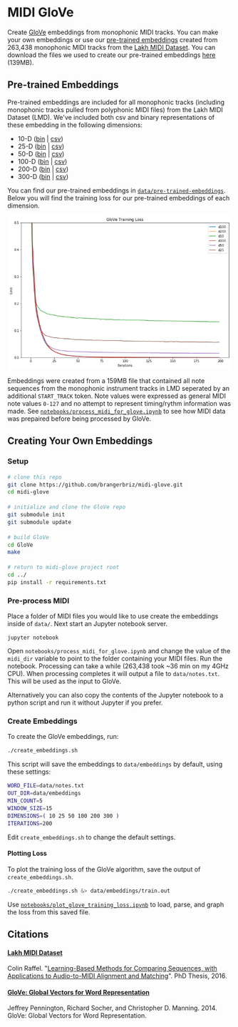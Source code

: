 # MIDI GloVe

Create [GloVe](https://nlp.stanford.edu/projects/glove/) embeddings from monophonic MIDI tracks. You can make your own embeddings or use our [pre-trained embeddings](data/embeddings) created from 263,438 monophonic MIDI tracks from the [Lakh MIDI Dataset](http://colinraffel.com/projects/lmd/). You can download the files we used to create our pre-trained embeddings [here](https://github.com/brangerbriz/t-SNEPointSelector/releases/download/data/lmd_mono_tracks_seperated.tar.gz) (139MB).

## Pre-trained Embeddings

Pre-trained embeddings are included for all monophonic tracks (including monophonic tracks pulled from polyphonic MIDI files) from the Lakh MIDI Dataset (LMD). We've included both csv and binary representations of these embedding in the following dimensions:

- 10-D ([bin](data/pre-trained-embeddings/vectors_d10.bin) | [csv](data/pre-trained-embeddings/vectors_d10.txt))
- 25-D ([bin](data/pre-trained-embeddings/vectors_d25.bin) | [csv](data/pre-trained-embeddings/vectors_d25.txt))
- 50-D ([bin](data/pre-trained-embeddings/vectors_d50.bin) | [csv](data/pre-trained-embeddings/vectors_d50.txt))
- 100-D ([bin](data/pre-trained-embeddings/vectors_d100.bin) | [csv](data/pre-trained-embeddings/vectors_d100.txt))
- 200-D ([bin](data/pre-trained-embeddings/vectors_d200.bin) | [csv](data/pre-trained-embeddings/vectors_d200.txt))
- 300-D ([bin](data/pre-trained-embeddings/vectors_d300.bin) | [csv](data/pre-trained-embeddings/vectors_d300.txt))

You can find our pre-trained embeddings in [`data/pre-trained-embeddings`](data/pre-trained-embeddings). Below you will find the training loss for our pre-trained embeddings of each dimension.

![GloVe embeddings loss](data/.images/plot.png)

Embeddings were created from a 159MB file that contained all note sequences from the monophonic instrument tracks in LMD seperated by an additional `START_TRACK` token. Note values were expressed as general MIDI note values `0-127` and no attempt to represent timing/rythm information was made. See [`notebooks/process_midi_for_glove.ipynb`](notebooks/process_midi_for_glove.ipynb) to see how MIDI data was prepaired before being processed by GloVe.

## Creating Your Own Embeddings

### Setup

```bash
# clone this repo
git clone https://github.com/brangerbriz/midi-glove.git
cd midi-glove

# initialize and clone the GloVe repo
git submodule init
git submodule update

# build GloVe
cd GloVe
make

# return to midi-glove project root
cd ../
pip install -r requirements.txt
```

### Pre-process MIDI

Place a folder of MIDI files you would like to use create the embeddings inside of `data/`. Next start an Jupyter notebook server.

```
jupyter notebook
``` 

Open `notebooks/process_midi_for_glove.ipynb` and change the value of the `midi_dir` variable to point to the folder containing your MIDI files. Run the notebook. Processing can take a while (263,438 took ~36 min on my 4GHz CPU). When processing completes it will output a file to `data/notes.txt`. This will be used as the input to GloVe.

Alternatively you can also copy the contents of the Jupyter notebook to a python script and run it without Jupyter if you prefer.

### Create Embeddings

To create the GloVe embeddings, run:

```bash
./create_embeddings.sh
```

This script will save the embeddings to `data/embeddings` by default, using these settings:

```bash
WORD_FILE=data/notes.txt
OUT_DIR=data/embeddings
MIN_COUNT=5
WINDOW_SIZE=15
DIMENSIONS=( 10 25 50 100 200 300 )
ITERATIONS=200
```

Edit `create_embeddings.sh` to change the default settings.

#### Plotting Loss

To plot the training loss of the GloVe algorithm, save the output of `create_embeddings.sh`.

```bash
./create_embeddings.sh &> data/embeddings/train.out
```

Use [`notebooks/plot_glove_training_loss.ipynb`](notebooks/plot_glove_training_loss.ipynb) to load, parse, and graph the loss from this saved file.

## Citations

#### [Lakh MIDI Dataset](http://colinraffel.com/projects/lmd/)

Colin Raffel. "[Learning-Based Methods for Comparing Sequences, with Applications to Audio-to-MIDI Alignment and Matching](http://colinraffel.com/publications/thesis.pdf)". PhD Thesis, 2016.

#### [GloVe: Global Vectors for Word Representation](https://nlp.stanford.edu/projects/glove/)

Jeffrey Pennington, Richard Socher, and Christopher D. Manning. 2014. GloVe: Global Vectors for Word Representation. 

